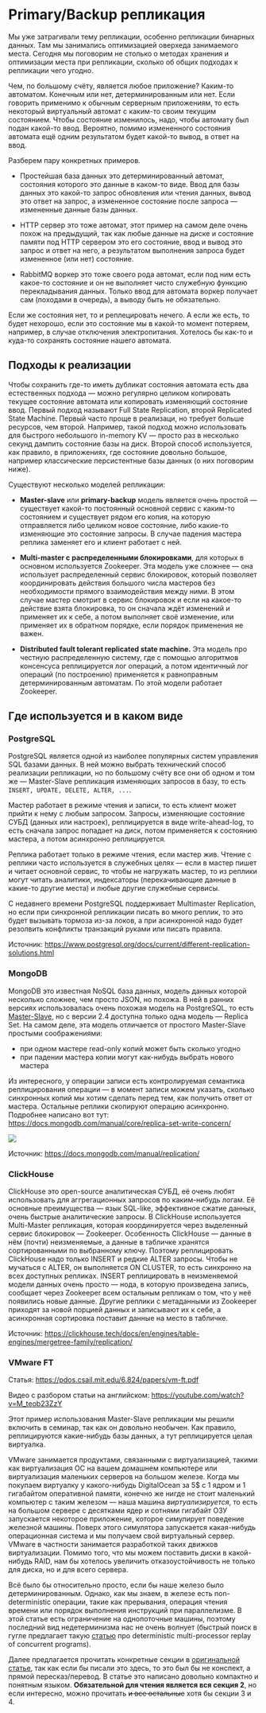# Primary/Backup репликация

Мы уже затрагивали тему репликации, особенно репликации бинарных данных. Там мы занимались оптимизацией оверхеда занимаемого места. Сегодня мы поговорим не столько о методах хранения и оптимизации места при репликации, сколько об общих подходах к репликации чего угодно.

Чем, по большому счёту, является любое приложение? Каким-то автоматом. Конечным или нет, детерминированным или нет. Если говорить применимо к обычным серверным приложениям, то есть некоторый виртуальный автомат с каким-то своим текущим состоянием. Чтобы состояние изменилось, надо, чтобы автомату был подан какой-то ввод. Вероятно, помимо измененного состояния автомата ещё одним результатом будет какой-то вывод, в ответ на ввод.

Разберем пару конкретных примеров.
- Простейшая база данных это детерминированный автомат, состояния которого это данные в каком-то виде. Ввод для базы данных это какой-то запрос обновления или чтения данных, вывод это ответ на запрос, а измененное состояние после запроса — измененные данные базы данных.

- HTTP сервер это тоже автомат, этот пример на самом деле очень похож на предыдущий, так как любые данные на диске и состояние памяти под HTTP сервером это его состояние, ввод и вывод это запрос и ответ на него, а результатом выполнения запроса будет измененное (или нет) состояние.

- RabbitMQ воркер это тоже своего рода автомат, если под ним есть какое-то состояние и он не выполняет чисто служебную функцию перекладывания данных. Только ввод для автомата воркер получает сам (походами в очередь), а выводу быть не обязательно.

Если же состояния нет, то и реплецировать нечего. А если же есть, то будет нехорошо, если это состояние мы в какой-то момент потеряем, например, в случае отключения электропитания. Хотелось бы как-то и куда-то сохранять состояние нашего автомата.

## Подходы к реализации

Чтобы сохранить где-то иметь дубликат состояния автомата есть два естественных подхода — можно регулярно целиком копировать текущее состояние автомата или копировать изменяющий состояние ввод. Первый подход называют Full State Replication, второй Replicated State Machine. Первый часто проще в реализаци, но требует больше ресурсов, чем второй. Например, такой подход можно использовать для быстрого небольшого in-memory KV — просто раз в несколько секунд дампить состояние базы на диск. Второй способ используется, как правило, в приложениях, где состояние довольно большое, например классические персистентные базы данных (о них поговорим ниже).

Существуют несколько моделей репликации:

- **Master-slave** или **primary-backup** модель является очень простой — существует какой-то постоянный основной сервис с каким-то состоянием и существует рядом его копия, на которую отправляется либо целиком новое состояние, либо какие-то изменяющие это состояние запросы. В случае падения мастера реплика заменяет его и клиент работает с ней.

- **Multi-master с распределенными блокировками**, для которых в основном используется Zookeeper. Эта модель уже сложнее — она использует распределенный сервис блокировок, который позволяет координировать действия большого числа мастеров без необходимости прямого взаимодействия между ними. В этом случае мастер смотрит в сервис блокировок и если на какое-то действие взята блокировка, то он сначала ждёт изменений и применяет их к себе, а потом выполняет своё изменение, или применяет их в обратном порядке, если порядок применения не важен.

- **Distributed fault tolerant replicated state machine.** Эта модель про честную распределенную систему, где с помощью алгоритмов консенсуса реплицируется лог операций, а потом идентичный лог операций (по построению) применяется к равноправным детерминированным автоматам. По этой модели работает Zookeeper.

## Где используется и в каком виде

### PostgreSQL
PostgreSQL является одной из наиболее популярных систем управления SQL базами данных. В ней можно выбрать технический способ реализации репликации, но по большому счёту все они об одном и том же — Master-Slave репликация изменяющих запросов в базу, то есть `INSERT, UPDATE, DELETE, ALTER, ...`.

Мастер работает в режиме чтения и записи, то есть клиент может прийти к нему с любым запросом. Запросы, изменяющие состояние СУБД (данных или настроек), реплицируется в виде write-ahead-log, то есть сначала запрос попадает на диск, потом применяется к состоянию мастера, а потом асинхронно реплицируется.

Реплика работает только в режиме чтения, если мастер жив. Чтение с реплики часто используется в служебных целях — если в мастер пишет и читает основной сервис, то чтобы не нагружать мастер, то из реплики могут читать аналитики, индексаторы (перекачивающие данные в какие-то другие места) и любые другие служебные сервисы.

С недавнего времени PostgreSQL поддерживает Multimaster Replication, но если при синхронной репликации писать во много реплик, то это будет вызывать тормоза из-за локов, а при асинхронной надо будет резолвить конфликты транзакций руками или писать правила.

Источник: https://www.postgresql.org/docs/current/different-replication-solutions.html
### MongoDB
MongoDB это известная NoSQL база данных, модель данных которой несколько сложнее, чем просто JSON, но похожа. В ней в ранних версиях использовалась очень похожая модель на PostgreSQL, то есть [Master-Slave](https://docs.mongodb.com/v2.2/administration/master-slave/), но с версии 2.4 доступна только одна модель — Replica Set. На самом деле, эта модель отличается от простого Master-Slave простыми соображениями:
- при одном мастере read-only копий может быть сколько угодно
- при падении мастера копии могут как-нибудь выбрать нового мастера

Из интересного, у операции записи есть контролируемая семантика реплицирования операции — в момент записи можем указать, сколько синхронных копий мы хотим сделать перед тем, как получить ответ от мастера. Остальные реплики скопируют операцию асинхронно. Подробнее написано вот тут: https://docs.mongodb.com/manual/core/replica-set-write-concern/

![](media/mongo-write-semantics.png)

Источник: https://docs.mongodb.com/manual/replication/

### ClickHouse

ClickHouse это open-source аналитическая СУБД, её очень любят использовать для аггрегационных запросов по каким-нибудь логам. Её основные преимущества — язык SQL-like, эффективное сжатие данных, очень быстрые аналитические запросы. В ClickHouse используется Multi-Master репликация, которая координируется через выделенный сервис блокировок — Zookeeper. Особенность ClickHouse — данные в нём (почти) неизменяемые, а данные в табличке хранятся сортированными по выбранному ключу. Поэтому реплицировать ClickHouse надо только INSERT и редкие ALTER запросы. Чтобы не мучаться с ALTER, он выполняется ON CLUSTER, то есть синхронно на всех доступных репликах. INSERT реплицировать в неизменяемой модели данных очень просто — нода, в которую произведена запись, сообщает через Zookeeper всем остальным репликам о том, что у неё появились новые данные. Другие реплики с метаданными из Zookeeper приходят за новой порцией данных и записывают их к себе, а асинхронная сортировка поставит данные на место в табличке.

Источник: https://clickhouse.tech/docs/en/engines/table-engines/mergetree-family/replication/

### VMware FT
Статья: https://pdos.csail.mit.edu/6.824/papers/vm-ft.pdf

Видео с разбором статьи на английском: https://youtube.com/watch?v=M_teob23ZzY

Этот пример использования Master-Slave репликации мы решили включить в семинар, так как он довольно необычен. Как правило, реплицируются какие-нибудь базы данных, а тут реплицируется целая виртуалка.

VMware занимается продуктами, связанными с виртуализацией, такими как виртуализация ОС на вашем домашнем компьютере или виртуализация маленьких серверов на большом железе. Когда мы покупаем виртуалку у какого-нибудь DigitalOcean за 5$ c 1 ядром и 1 гигабайтом оперативной памяти, конечно же нигде не стоит маленький компьютер с таким железом — наша машина _виртуализируется_, то есть на большом сервере с десятками ядер и сотнями гигабайт ОЗУ запускается некоторое приложение, которое симулирует поведение железной машины. Поверх этого симулятора запускается какая-нибудь операционная система и мы получаем свой виртуальный сервер. VMware в частности занимается разработкой таких движков виртуализации. Помимо того, что мы можем поставить диски в какой-нибудь RAID, нам бы хотелось увеличить отказоустойчивость не только для диска, но и для всего сервера.

Всё было бы относительно просто, если бы наше железо было детерминированным. Однако, как мы знаем, в железе есть non-deterministic операции, такие как прерывания, операция чтения времени или порядок выполнения инструкций при параллелизме. В этой статье есть ограничение на однопоточные машины, поэтому последний вид недетерминизма нас не очень волнует (быстрый поиск в гугле предлагает такую [статью](https://iacoma.cs.uiuc.edu/iacoma-papers/replay_itj.pdf) про deterministic multi-processor replay of concurrent programs).

Далее предлагается прочитать конкретные секции в [оригинальной статье](https://pdos.csail.mit.edu/6.824/papers/vm-ft.pdf), так как если бы писали это здесь, то это был бы не конспект, а прямой пересказ/перевод. В статье это написано довольно компактно и понятным языком. **Обязательной для чтения является вся секция 2**, но если интересно, можно прочитать ~~и все остальные~~ хотя бы секции 3 и 4.
